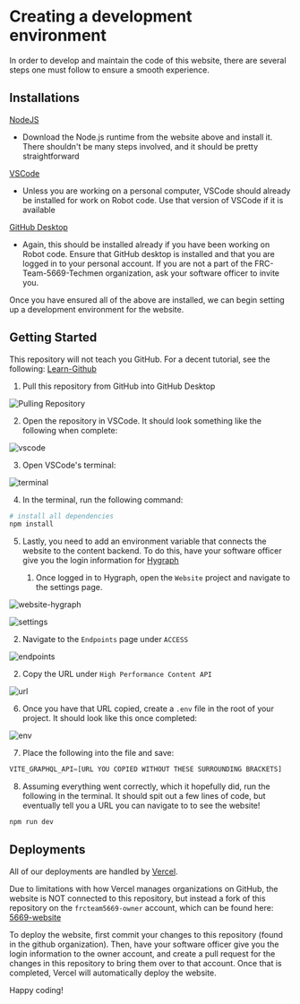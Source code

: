# Creating a development environment
In order to develop and maintain the code of this website, there are several steps one must follow to ensure a smooth experience.

## Installations
[NodeJS](https://nodejs.org/en)
- Download the Node.js runtime from the website above and install it. There shouldn't be many steps involved, and it should be pretty straightforward

[VSCode](https://code.visualstudio.com/)
- Unless you are working on a personal computer, VSCode should already be installed for work on Robot code. Use that version of VSCode if it is available

[GitHub Desktop](https://desktop.github.com/download/)
- Again, this should be installed already if you have been working on Robot code. Ensure that GitHub desktop is installed and that you are logged in to your personal account. If you are not a part of the FRC-Team-5669-Techmen organization, ask your software officer to invite you.

Once you have ensured all of the above are installed, we can begin setting up a development environment for the website.

## Getting Started
This repository will not teach you GitHub. For a decent tutorial, see the following: [Learn-Github](https://github.com/FRC-Team-5669-Techmen/Learn-GitHub)

1. Pull this repository from GitHub into GitHub Desktop

![Pulling Repository](https://raw.githubusercontent.com/FRC-Team-5669-Techmen/5669-website/main/static/github-desktop.png)

2. Open the repository in VSCode. It should look something like the following when complete:

![vscode](https://raw.githubusercontent.com/FRC-Team-5669-Techmen/5669-website/main/static/vscode.png)

3. Open VSCode's terminal:

![terminal](https://raw.githubusercontent.com/FRC-Team-5669-Techmen/5669-website/main/static/terminal.png)

4. In the terminal, run the following command:
```bash
# install all dependencies
npm install
```

5. Lastly, you need to add an environment variable that connects the website to the content backend. To do this, have your software officer give you the login information for [Hygraph](https://github.com/FRC-Team-5669-Techmen/5669-website/blob/main/HOSTING.md) 
    
   1. Once logged in to Hygraph, open the `Website` project and navigate to the settings page.

![website-hygraph](https://raw.githubusercontent.com/FRC-Team-5669-Techmen/5669-website/main/static/hygraph-website-page.png)

![settings](https://raw.githubusercontent.com/FRC-Team-5669-Techmen/5669-website/main/static/settings.png)
    
   2. Navigate to the `Endpoints` page under `ACCESS`

![endpoints](https://raw.githubusercontent.com/FRC-Team-5669-Techmen/5669-website/main/static/endpoints.png)
    
   2. Copy the URL under `High Performance Content API`

![url](https://raw.githubusercontent.com/FRC-Team-5669-Techmen/5669-website/main/static/api-url.png)

6. Once you have that URL copied, create a `.env` file in the root of your project. It should look like this once completed:

![env](https://raw.githubusercontent.com/FRC-Team-5669-Techmen/5669-website/main/static/env.png)

7. Place the following into the file and save:
```js
VITE_GRAPHQL_API=[URL YOU COPIED WITHOUT THESE SURROUNDING BRACKETS]
```

8. Assuming everything went correctly, which it hopefully did, run the following in the terminal. It should spit out a few lines of code, but eventually tell you a URL you can navigate to to see the website!

```bash
npm run dev
```

## Deployments
All of our deployments are handled by [Vercel](https://github.com/FRC-Team-5669-Techmen/5669-website/blob/main/HOSTING.md).

Due to limitations with how Vercel manages organizations on GitHub, the website is NOT connected to this repository, but instead a fork of this repository on the `frcteam5669-owner` account, which can be found here: [5669-website](https://github.com/frcteam5669-owner/5669-website)

To deploy the website, first commit your changes to this repository (found in the github organization). Then, have your software officer give you the login information to the owner account, and create a pull request for the changes in this repository to bring them over to that account. Once that is completed, Vercel will automatically deploy the website. 

Happy coding!